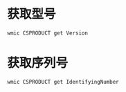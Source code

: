 # 获取型号

```cmd
wmic CSPRODUCT get Version
```

# 获取序列号

```cmd
wmic CSPRODUCT get IdentifyingNumber
```
